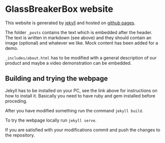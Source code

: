 # GlassBreakerBox website

This website is generated by [jekyll](http://jekyllrb.com/) and hosted on
[github pages](https://pages.github.com/).

The folder `_posts` contains the text which is embedded after the header. The
text is written in markdown (see above) and they should contain an image
(optional) and whatever we like. Mock content has been added for a demo.

`_includes/about.html` has to be modified with a general description of our 
product and maybe a video demonstration can be embedded.

## Building and trying the webpage

Jekyll has to be installed on your PC, see the link above for instructions on
how to install it. Basically you need to have ruby and gem installed before
proceding.

After you have modified something run the command `jekyll build`.

To try the webpage locally run `jekyll serve`.

If you are satisfied with your modifications commit and push the changes to the
repository.
